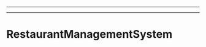 --------------------------
----------------------------------------------------------------------------------------------------
# RestaurantManagementSystem

